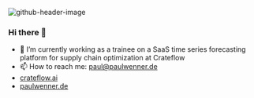 ![github-header-image](https://media.licdn.com/dms/image/D4D16AQFYrZRLJFKAhw/profile-displaybackgroundimage-shrink_350_1400/0/1719865363512?e=1727308800&v=beta&t=Orrlq3fRrbzGqkXUK7ObQicva8nrAzAlTUHg-8SXaMc)
### Hi there 👋

- 🔭 I’m currently working as a trainee on a SaaS time series forecasting platform for supply chain optimization at Crateflow
- 📫 How to reach me: paul@paulwenner.de
- [crateflow.ai](https://www.crateflow.ai/)
- [paulwenner.de](https://www.paulwenner.de/)
